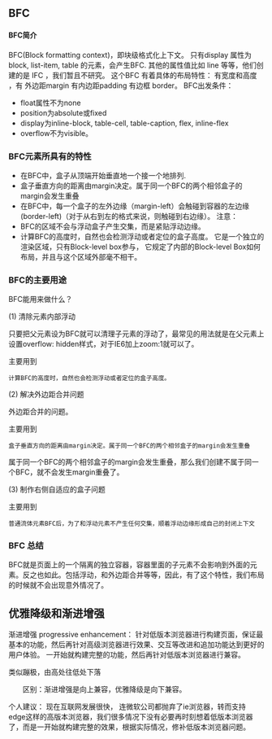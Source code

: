## BFC
#### BFC简介
BFC(Block formatting context)，即块级格式化上下文。
只有display 属性为 block, list-item, table 的元素，会产生BFC.
其他的属性值比如 line 等等，他们创建的是 IFC ，我们暂且不研究。
这个BFC 有着具体的布局特性： 
有宽度和高度 ，有 外边距margin  有内边距padding 有边框 border。
BFC出发条件：
- float属性不为none
- position为absolute或fixed
- display为inline-block, table-cell, table-caption, flex, inline-flex
- overflow不为visible。

### BFC元素所具有的特性
- 在BFC中，盒子从顶端开始垂直地一个接一个地排列.
- 盒子垂直方向的距离由margin决定。属于同一个BFC的两个相邻盒子的margin会发生重叠
- 在BFC中，每一个盒子的左外边缘（margin-left）会触碰到容器的左边缘(border-left)（对于从右到左的格式来说，则触碰到右边缘）。
注意：
- BFC的区域不会与浮动盒子产生交集，而是紧贴浮动边缘。
- 计算BFC的高度时，自然也会检测浮动或者定位的盒子高度。
它是一个独立的渲染区域，只有Block-level box参与， 它规定了内部的Block-level Box如何布局，并且与这个区域外部毫不相干。
### BFC的主要用途

BFC能用来做什么？

(1) 清除元素内部浮动

只要把父元素设为BFC就可以清理子元素的浮动了，最常见的用法就是在父元素上设置overflow: hidden样式，对于IE6加上zoom:1就可以了。

主要用到 

```
计算BFC的高度时，自然也会检测浮动或者定位的盒子高度。
```
(2) 解决外边距合并问题

外边距合并的问题。

主要用到 

```
盒子垂直方向的距离由margin决定。属于同一个BFC的两个相邻盒子的margin会发生重叠
```

属于同一个BFC的两个相邻盒子的margin会发生重叠，那么我们创建不属于同一个BFC，就不会发生margin重叠了。

(3) 制作右侧自适应的盒子问题

主要用到 

```
普通流体元素BFC后，为了和浮动元素不产生任何交集，顺着浮动边缘形成自己的封闭上下文
```

### BFC 总结

BFC就是页面上的一个隔离的独立容器，容器里面的子元素不会影响到外面的元素。反之也如此。包括浮动，和外边距合并等等，因此，有了这个特性，我们布局的时候就不会出现意外情况了。

## 优雅降级和渐进增强
渐进增强 progressive enhancement：
针对低版本浏览器进行构建页面，保证最基本的功能，然后再针对高级浏览器进行效果、交互等改进和追加功能达到更好的用户体验。
一开始就构建完整的功能，然后再针对低版本浏览器进行兼容。

类似蹦极，由高处往低处下落


　　区别：渐进增强是向上兼容，优雅降级是向下兼容。

个人建议： 现在互联网发展很快， 连微软公司都抛弃了ie浏览器，转而支持 edge这样的高版本浏览器，我们很多情况下没有必要再时刻想着低版本浏览器了，而是一开始就构建完整的效果，根据实际情况，修补低版本浏览器问题。